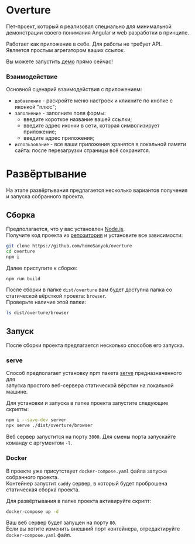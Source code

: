 # Overture

Пет-проект, который я реализовал специально для минимальной демонстрации своего понимания Angular и
web разработки в принципе.

Работает как приложение в себе. Для работы не требует API. <br>
Является простым агрегатором ваших ссылок.

Вы можете запустить [демо](https://homosanyok.github.io/overture/) прямо сейчас!

### Взаимодействие

Основной сценарий взаимодействия с приложением:

- `добавление` - раскройте меню настроек и кликните по кнопке с иконкой "плюс";
- `заполнение` - заполните поля формы: <br>
  - введите короткое название вашей ссылки;
  - введите адрес иконки в сети, которая символизирует приложение;
  - введите адрес приложения;
- `использование` - все ваши приложения хранятся в локальной памяти сайта: 
после перезагрузки страницы всё сохранится.

# Развёртывание

На этапе развёртывания предлагается несколько вариантов получения и запуска собранного проекта. <br>

## Сборка

Предполагается, что у вас установлен [Node.js](https://nodejs.org/en). <br>
Получите код проекта из [репозитория](https://github.com/homoSanyok/overture) и установите все зависимости:
```bash
git clone https://github.com/homoSanyok/overture
cd overture
npm i 
```
Далее приступите к сборке:
```bash
npm run build
```
После сборки в папке `dist/overture` вам будет доступна папка со статической вёрсткой проекта: `browser`. <br>
Проверьте наличие этой папки:
```bash
ls dist/overture/browser
```

## Запуск

После сборки проекта предлагается несколько способов его запуска.

### serve

Способ предполагает установку npm пакета [serve](https://www.npmjs.com/package/serve) предназначенного для <br>
запуска простого веб-сервера статической вёрстки на локальной машине. 

Для установки и запуска в папке проекта запустите следующие скрипты:
```bash
npm i --save-dev server
npx serve ./dist/overture/browser
```

Веб сервер запустится на порту `3000`.
Для смены порта запускайте команду с аргументом `-l`. 

### Docker

В проекте уже присутствует `docker-compose.yaml` файла запуска собранного проекта. <br>
Контейнер запустит `caddy` сервер, в который будет проброшена статическая сборка проекта.

Для развёртывания в папке проекта активируйте скрипт:
```bash
docker-compose up -d
```

Ваш веб сервер будет запущен на порту `80`. <br>
Если вы хотите изменить внешний порт контейнера, отредактируйте `docker-compose.yaml` файл.